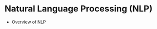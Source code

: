# Natural Language Processing (NLP)

- [Overview of NLP](https://github.com/tparish714/NLP/blob/main/Portfolio/assign0.pdf)
